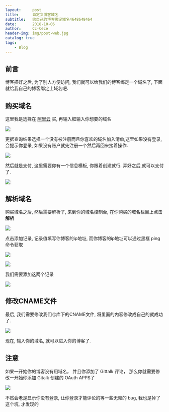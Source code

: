 ```yaml
---
layout:     post
title:      自定义博客域名
subtitle:   给自己的博客绑定域名4648648464
date:       2018-10-06
author:     Cc-Cece
header-img: img/post-web.jpg
catalog: true
tags:
    - Blog
---
```


## 前言

博客搭好之后, 为了别人方便访问, 我们就可以给我们的博客绑定一个域名了, 下面就给我自己的博客绑定上域名吧.

## 购买域名

这里我是选择在 [阿里云](https://wanwang.aliyun.com/domain/) 买, 再输入框输入你想要的域名

![](http://bolg-images.oss-cn-shenzhen.aliyuncs.com/18-10-6/63756738.jpg)

更据查询结果选择一个没有被注册而且你喜欢的域名加入清单,这里如果没有登录, 会提示你登录, 如果没有账户就先注册一个然后再回来接着操作.

![](http://bolg-images.oss-cn-shenzhen.aliyuncs.com/18-10-6/63188958.jpg)

然后就是支付, 这里需要你有一个信息模板, 你跟着创建就行. 弄好之后,就可以支付了.

![](http://bolg-images.oss-cn-shenzhen.aliyuncs.com/18-10-6/5596453.jpg)

## 解析域名

购买域名之后, 然后需要解析了, 来到你的域名控制台, 在你购买的域名栏目上点击 **解析**

![](http://bolg-images.oss-cn-shenzhen.aliyuncs.com/18-10-6/8062826.jpg)

点击添加记录, 记录值填写你博客的ip地址, 而你博客的ip地址可以通过黑框 ping 命令获取

![](http://bolg-images.oss-cn-shenzhen.aliyuncs.com/18-10-6/64482013.jpg)

![](http://bolg-images.oss-cn-shenzhen.aliyuncs.com/18-10-6/25172133.jpg)  

我们需要添加这两个记录

![](http://bolg-images.oss-cn-shenzhen.aliyuncs.com/18-10-6/40879620.jpg)

## 修改CNAME文件

最后, 我们需要修改我们仓库下的CNAME文件, 将里面的内容修改成自己的就成功了.

![](http://bolg-images.oss-cn-shenzhen.aliyuncs.com/18-10-6/94742514.jpg)

现在, 输入你的域名, 就可以进入你的博客了.

## 注意

如果一开始你的博客没有用域名， 并且你添加了 Gittalk 评论， 那么你就需要修改一开始你添加 Gitalk 创建的 OAuth APPS了

![](http://bolg-images.oss-cn-shenzhen.aliyuncs.com/18-10-7/54240172.jpg)

不然会老是显示你没有登录, 让你登录才能评论的等一些无赖的 bug, 我也是掉了这个坑, 才发现的
